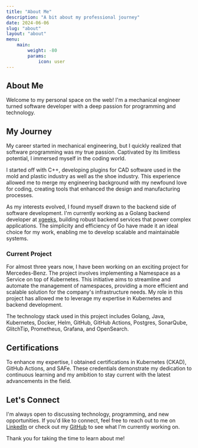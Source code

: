 ```yaml
---
title: "About Me"
description: "A bit about my professional journey"
date: 2024-06-06
slug: "about"
layout: "about"
menu:
    main: 
        weight: -80
        params:
            icon: user
---
```


## About Me

Welcome to my personal space on the web! I'm a mechanical engineer turned software developer with a deep passion for programming and technology.

## My Journey

My career started in mechanical engineering, but I quickly realized that software programming was my true passion. Captivated by its limitless potential, I immersed myself in the coding world.

I started off with C++, developing plugins for CAD software used in the mold and plastic industry as well as the shoe industry. This experience allowed me to merge my engineering background with my newfound love for coding, creating tools that enhanced the design and manufacturing processes.

As my interests evolved, I found myself drawn to the backend side of software development. I'm currently working as a Golang backend developer at [xgeeks](https://xgeeks.com), building robust backend services that power complex applications. The simplicity and efficiency of Go have made it an ideal choice for my work, enabling me to develop scalable and maintainable systems.

### Current Project

For almost three years now, I have been working on an exciting project for Mercedes-Benz. The project involves implementing a Namespace as a Service on top of Kubernetes. This initiative aims to streamline and automate the management of namespaces, providing a more efficient and scalable solution for the company's infrastructure needs. My role in this project has allowed me to leverage my expertise in Kubernetes and backend development.

The technology stack used in this project includes Golang, Java, Kubernetes, Docker, Helm, GitHub, GitHub Actions, Postgres, SonarQube, GlitchTip, Prometheus, Grafana, and OpenSearch.

## Certifications

To enhance my expertise, I obtained certifications in Kubernetes (CKAD), GitHub Actions, and SAFe. These credentials demonstrate my dedication to continuous learning and my ambition to stay current with the latest advancements in the field.

## Let's Connect

I'm always open to discussing technology, programming, and new opportunities. If you'd like to connect, feel free to reach out to me on [LinkedIn](https://www.linkedin.com/in/pedro-barreiro-b0117967/) or check out my [GitHub](https://github.com/pedrommb91) to see what I'm currently working on.

Thank you for taking the time to learn about me!